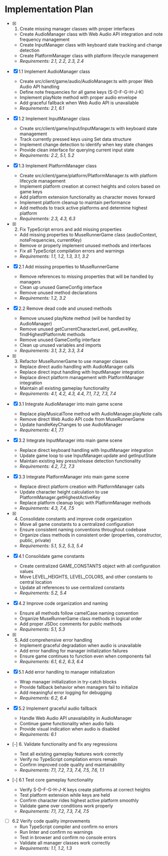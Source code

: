 # Implementation Plan

- [x] 1. Create missing manager classes with proper interfaces

  - Create AudioManager class with Web Audio API integration and note frequency management
  - Create InputManager class with keyboard state tracking and change detection
  - Create PlatformManager class with platform lifecycle management
  - _Requirements: 2.1, 2.2, 2.3, 2.4_

- [x] 1.1 Implement AudioManager class

  - Create src/client/game/audio/AudioManager.ts with proper Web Audio API handling
  - Define note frequencies for all game keys (S-D-F-G-H-J-K)
  - Implement playNote method with proper audio envelope
  - Add graceful fallback when Web Audio API is unavailable
  - _Requirements: 2.1, 6.1_

- [x] 1.2 Implement InputManager class

  - Create src/client/game/input/InputManager.ts with keyboard state management
  - Track currently pressed keys using Set data structure
  - Implement change detection to identify when key state changes
  - Provide clean interface for querying current input state
  - _Requirements: 2.2, 5.1, 5.2_

- [x] 1.3 Implement PlatformManager class

  - Create src/client/game/platform/PlatformManager.ts with platform lifecycle management
  - Implement platform creation at correct heights and colors based on game keys
  - Add platform extension functionality as character moves forward
  - Implement platform cleanup to maintain performance
  - Add methods to track active platforms and determine highest platform
  - _Requirements: 2.3, 4.3, 6.3_

- [x] 2. Fix TypeScript errors and add missing properties

  - Add missing properties to MuseRunnerGame class (audioContext, noteFrequencies, currentKey)
  - Remove or properly implement unused methods and interfaces
  - Fix all TypeScript compilation errors and warnings
  - _Requirements: 1.1, 1.2, 1.3, 3.1, 3.2_

- [x] 2.1 Add missing properties to MuseRunnerGame

  - Remove references to missing properties that will be handled by managers
  - Clean up unused GameConfig interface
  - Remove unused method declarations
  - _Requirements: 1.2, 3.2_

- [x] 2.2 Remove dead code and unused methods

  - Remove unused playNote method (will be handled by AudioManager)
  - Remove unused getCurrentCharacterLevel, getLevelKey, findHighestPlatformAt methods
  - Remove unused GameConfig interface
  - Clean up unused variables and imports
  - _Requirements: 3.1, 3.2, 3.3, 3.4_

- [x] 3. Refactor MuseRunnerGame to use manager classes

  - Replace direct audio handling with AudioManager calls
  - Replace direct input handling with InputManager integration
  - Replace direct platform management with PlatformManager integration
  - Maintain all existing gameplay functionality
  - _Requirements: 4.1, 4.2, 4.3, 4.4, 7.1, 7.2, 7.3, 7.4_

- [x] 3.1 Integrate AudioManager into main game scene

  - Replace playMusicalTone method with AudioManager.playNote calls
  - Remove direct Web Audio API code from MuseRunnerGame
  - Update handleKeyChanges to use AudioManager
  - _Requirements: 4.1, 7.1_

- [x] 3.2 Integrate InputManager into main game scene

  - Replace direct keyboard handling with InputManager integration
  - Update game loop to use InputManager.update and getInputState
  - Maintain existing key press/release detection functionality
  - _Requirements: 4.2, 7.2, 7.3_

- [x] 3.3 Integrate PlatformManager into main game scene

  - Replace direct platform creation with PlatformManager calls
  - Update character height calculation to use PlatformManager.getHighestActiveKey
  - Replace platform cleanup logic with PlatformManager methods
  - _Requirements: 4.3, 7.4, 7.5_

- [x] 4. Consolidate constants and improve code organization

  - Move all game constants to a centralized configuration
  - Ensure consistent naming conventions throughout codebase
  - Organize class methods in consistent order (properties, constructor, public, private)
  - _Requirements: 5.1, 5.2, 5.3, 5.4_

- [x] 4.1 Consolidate game constants

  - Create centralized GAME_CONSTANTS object with all configuration values
  - Move LEVEL_HEIGHTS, LEVEL_COLORS, and other constants to central location
  - Update all references to use centralized constants
  - _Requirements: 5.2, 5.4_

- [x] 4.2 Improve code organization and naming

  - Ensure all methods follow camelCase naming convention
  - Organize MuseRunnerGame class methods in logical order
  - Add proper JSDoc comments for public methods
  - _Requirements: 5.1, 5.3_

- [x] 5. Add comprehensive error handling

  - Implement graceful degradation when audio is unavailable
  - Add error handling for manager initialization failures
  - Ensure game continues to function even when components fail
  - _Requirements: 6.1, 6.2, 6.3, 6.4_

- [x] 5.1 Add error handling to manager initialization

  - Wrap manager initialization in try-catch blocks
  - Provide fallback behavior when managers fail to initialize
  - Add meaningful error logging for debugging
  - _Requirements: 6.2, 6.4_

- [x] 5.2 Implement graceful audio fallback

  - Handle Web Audio API unavailability in AudioManager
  - Continue game functionality when audio fails
  - Provide visual indication when audio is disabled
  - _Requirements: 6.1_

- [-] 6. Validate functionality and fix any regressions

  - Test all existing gameplay features work correctly
  - Verify no TypeScript compilation errors remain
  - Confirm improved code quality and maintainability
  - _Requirements: 7.1, 7.2, 7.3, 7.4, 7.5, 7.6, 1.1_

- [-] 6.1 Test core gameplay functionality

  - Verify S-D-F-G-H-J-K keys create platforms at correct heights
  - Test platform extension while keys are held
  - Confirm character rides highest active platform smoothly
  - Validate game over conditions work properly
  - _Requirements: 7.1, 7.2, 7.3, 7.4, 7.5_

- [ ] 6.2 Verify code quality improvements
  - Run TypeScript compiler and confirm no errors
  - Run linter and confirm no warnings
  - Test in browser and confirm no console errors
  - Validate all manager classes work correctly
  - _Requirements: 1.1, 1.2, 1.3_
